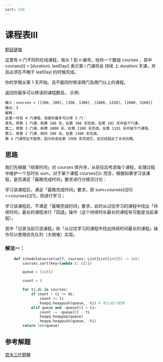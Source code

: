 ```yaml
---
sort: 630
---
```

# 课程表III

[题目链接](https://leetcode-cn.com/problems/course-schedule-iii/)

这里有 n 门不同的在线课程，按从 1 到 n 编号。给你一个数组 courses ，其中 courses[i] = [durationi, lastDayi] 表示第 i 门课将会 持续 上 durationi 天课，并且必须在不晚于 lastDayi 的时候完成。

你的学期从第 1 天开始。且不能同时修读两门及两门以上的课程。

返回你最多可以修读的课程数目。
示例:
```
输入：courses = [[100, 200], [200, 1300], [1000, 1250], [2000, 3200]]
输出：3
解释：
这里一共有 4 门课程，但是你最多可以修 3 门：
首先，修第 1 门课，耗费 100 天，在第 100 天完成，在第 101 天开始下门课。
第二，修第 3 门课，耗费 1000 天，在第 1100 天完成，在第 1101 天开始下门课程。
第三，修第 2 门课，耗时 200 天，在第 1300 天完成。
第 4 门课现在不能修，因为将会在第 3300 天完成它，这已经超出了关闭日期。
```


## 思路
我们先根据「结束时间」对 courses 排升序，从前往后考虑每个课程，处理过程中维护一个总时长 sum，对于某个课程 courses[i]c 而言，根据如果学习该课程，是否满足「最晚完成时间」要求进行分情况讨论：

学习该课程后，满足「最晚完成时间」要求，即 sum+courses[i][0]<=courses[i][1]，则进行学习；

学习该课程后，不满足「最晚完成时间」要求，此时从过往学习的课程中找出「持续时间」最长的课程进行「回退」操作（这个持续时长最长的课程有可能是当前课程）。

其中「记录当前已选课程」和「从过往学习的课程中找出持续时间最长的课程」操作可以使用优先队列（大根堆）实现。




### 解法一：

```python
    def scheduleCourse(self, courses: List[List[int]]) -> int:
        courses.sort(key=lambda c: c[1])

        queue = list()

        count = 0

        for ti,di in courses:
            if count + ti <= di:
                count += ti
                heapq.heappush(queue, -ti) # 默认是小根堆
            elif queue and -queue[0] > ti:
                count -= -queue[0] - ti
                heapq.heappop(queue)
                heapq.heappush(queue, -ti)
        return len(queue)
```

## 参考解题
[宫水三叶题解](https://leetcode-cn.com/problems/course-schedule-iii/solution/gong-shui-san-xie-jing-dian-tan-xin-yun-ghii2/)
